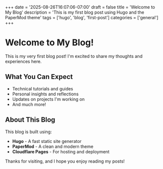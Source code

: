 +++
date = '2025-08-26T16:07:06-07:00'
draft = false
title = 'Welcome to My Blog'
description = 'This is my first blog post using Hugo and the PaperMod theme'
tags = ['hugo', 'blog', 'first-post']
categories = ['general']
+++

# Welcome to My Blog!

This is my very first blog post! I'm excited to share my thoughts and experiences here.

## What You Can Expect

- Technical tutorials and guides
- Personal insights and reflections  
- Updates on projects I'm working on
- And much more!

## About This Blog

This blog is built using:
- **Hugo** - A fast static site generator
- **PaperMod** - A clean and modern theme
- **Cloudflare Pages** - For hosting and deployment

Thanks for visiting, and I hope you enjoy reading my posts!
